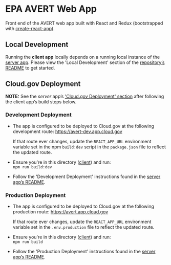 # EPA AVERT Web App

Front end of the AVERT web app built with React and Redux (bootstrapped with [create-react-app](https://github.com/facebook/create-react-app)).

## Local Development

Running the **client app** locally depends on a running local instance of the [server app](/server). Please view the 'Local Development' section of the [repository’s README](../README.md) to get started.

## Cloud.gov Deployment

**NOTE:** See the _server_ app’s ['Cloud.gov Deployment' section](/server#cloudgov-deployment) after following the client app’s build steps below.

### Development Deployment

- The app is configured to be deployed to Cloud.gov at the following development route: https://avert-dev.app.cloud.gov

  If that route ever changes, update the `REACT_APP_URL` environment variable set in the npm `build:dev` script in the `package.json` file to reflect the updated route.

- Ensure you're in this directory ([client](/client)) and run:  
  `npm run build:dev`

- Follow the 'Development Deployment' instructions found in the [server app’s README](/server#development-deployment).

### Production Deployment

- The app is configured to be deployed to Cloud.gov at the following production route: https://avert.app.cloud.gov

  If that route ever changes, update the `REACT_APP_URL` environment variable set in the `.env.production` file to reflect the updated route.

- Ensure you're in this directory ([client](/client)) and run:  
  `npm run build`

- Follow the 'Production Deployment' instructions found in the [server app’s README](/server#production-deployment).

